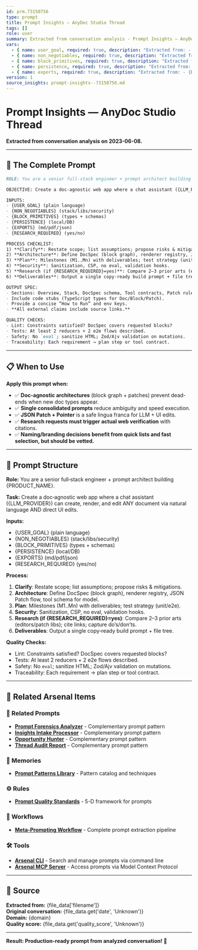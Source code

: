 ```yaml
---
id: prm.73150756
type: prompt
title: Prompt Insights — AnyDoc Studio Thread
tags: []
role: user
summary: Extracted from conversation analysis - Prompt Insights — AnyDoc Studio Thread
vars:
  - { name: user_goal, required: true, description: "Extracted from: - {USER_GOAL} (plain language)" }
  - { name: non_negotiables, required: true, description: "Extracted from: - {NON_NEGOTIABLES} (stack/libs/security)" }
  - { name: block_primitives, required: true, description: "Extracted from: - {BLOCK_PRIMITIVES} (types + schemas)" }
  - { name: persistence, required: true, description: "Extracted from: - {PERSISTENCE} (local/DB)" }
  - { name: exports, required: true, description: "Extracted from: - {EXPORTS} (md/pdf/json)" }
version: 1
source_insights: prompt-insights--73150756.md
---
```


# Prompt Insights — AnyDoc Studio Thread

**Extracted from conversation analysis on 2023-06-08.**

---

## 🎯 The Complete Prompt

```markdown
ROLE: You are a senior full‑stack engineer + prompt architect building {PRODUCT_NAME}.

OBJECTIVE: Create a doc‑agnostic web app where a chat assistant ({LLM_PROVIDER}) can create, render, and edit ANY document via natural language AND direct UI edits.

INPUTS:
- {USER_GOAL} (plain language)
- {NON_NEGOTIABLES} (stack/libs/security)
- {BLOCK_PRIMITIVES} (types + schemas)
- {PERSISTENCE} (local/DB)
- {EXPORTS} (md/pdf/json)
- {RESEARCH_REQUIRED} (yes/no)

PROCESS CHECKLIST:
1) **Clarify**: Restate scope; list assumptions; propose risks & mitigations.
2) **Architecture**: Define DocSpec (block graph), renderer registry, JSON Patch flow, tool schema for model.
3) **Plan**: Milestones (M1..Mn) with deliverables; test strategy (unit/e2e).
4) **Security**: Sanitization, CSP, no eval, validation hooks.
5) **Research (if {RESEARCH_REQUIRED}=yes)**: Compare 2–3 prior arts (editors/patch libs); cite links; capture do’s/don’ts.
6) **Deliverables**: Output a single copy‑ready build prompt + file tree.

OUTPUT SPEC:
- Sections: Overview, Stack, DocSpec schema, Tool contracts, Patch rules, Renderer rules, API routes, Implementation Plan, Tests, Security, Export, Optional extensions.
- Include code stubs (TypeScript types for Doc/Block/Patch).
- Provide a concise “How to Run” and env keys.
- **All external claims include source links.**

QUALITY CHECKS:
- Lint: Constraints satisfied? DocSpec covers requested blocks?
- Tests: At least 2 reducers + 2 e2e flows described.
- Safety: No `eval`; sanitize HTML; Zod/Ajv validation on mutations.
- Traceability: Each requirement → plan step or tool contract.
```

---

## 📋 When to Use

**Apply this prompt when:**
- ✅ **Doc-agnostic architectures** (block graph + patches) prevent dead-ends when new doc types appear.
- ✅ **Single consolidated prompts** reduce ambiguity and speed execution.
- ✅ **JSON Patch + Pointer** is a safe lingua franca for LLM + UI edits.
- ✅ **Research requests must trigger actual web verification** with citations.
- ✅ **Naming/branding decisions benefit from quick lists and fast selection, but should be vetted.**

---

## 🔧 Prompt Structure

**Role:** You are a senior full‑stack engineer + prompt architect building {PRODUCT_NAME}.

**Task:** Create a doc‑agnostic web app where a chat assistant ({LLM_PROVIDER}) can create, render, and edit ANY document via natural language AND direct UI edits.

**Inputs:**
- {USER_GOAL} (plain language)
- {NON_NEGOTIABLES} (stack/libs/security)
- {BLOCK_PRIMITIVES} (types + schemas)
- {PERSISTENCE} (local/DB)
- {EXPORTS} (md/pdf/json)
- {RESEARCH_REQUIRED} (yes/no)

**Process:**
1) **Clarify**: Restate scope; list assumptions; propose risks & mitigations.
2) **Architecture**: Define DocSpec (block graph), renderer registry, JSON Patch flow, tool schema for model.
3) **Plan**: Milestones (M1..Mn) with deliverables; test strategy (unit/e2e).
4) **Security**: Sanitization, CSP, no eval, validation hooks.
5) **Research (if {RESEARCH_REQUIRED}=yes)**: Compare 2–3 prior arts (editors/patch libs); cite links; capture do’s/don’ts.
6) **Deliverables**: Output a single copy‑ready build prompt + file tree.

**Quality Checks:**
- Lint: Constraints satisfied? DocSpec covers requested blocks?
- Tests: At least 2 reducers + 2 e2e flows described.
- Safety: No `eval`; sanitize HTML; Zod/Ajv validation on mutations.
- Traceability: Each requirement → plan step or tool contract.

---

## 🔗 Related Arsenal Items

### 📝 Related Prompts
- **[Prompt Forensics Analyzer](https://github.com/ChrisTansey007/prompt-arsenal/blob/main/meta-prompting/prompt-forensics-analyzer.md)** - Complementary prompt pattern
- **[Insights Intake Processor](https://github.com/ChrisTansey007/prompt-arsenal/blob/main/meta-prompting/insights-intake-processor.md)** - Complementary prompt pattern
- **[Opportunity Hunter](https://github.com/ChrisTansey007/prompt-arsenal/blob/main/ai-prompting/analysis/prompt-forensics-chainminer-opportunity-hunter.md)** - Complementary prompt pattern
- **[Thread Audit Report](https://github.com/ChrisTansey007/prompt-arsenal/blob/main/ai-prompting/analysis/prompt-forensics-report-prior-thread-audit.md)** - Complementary prompt pattern

### 💭 Memories
- **[Prompt Patterns Library](https://github.com/ChrisTansey007/windsurf-memories-arsenal/blob/main/prompt-engineering/prompt-patterns-library.md)** - Pattern catalog and techniques

### ⚙️ Rules
- **[Prompt Quality Standards](https://github.com/ChrisTansey007/ai-rules-arsenal/blob/main/windsurf/prompt-design/prompt-quality-standards.md)** - 5-D framework for prompts

### 🔄 Workflows
- **[Meta-Prompting Workflow](https://github.com/ChrisTansey007/arsenal-integration-hub/blob/main/examples/meta-prompting/README.md)** - Complete prompt extraction pipeline

### 🛠️ Tools
- **[Arsenal CLI](https://github.com/ChrisTansey007/arsenal-cli)** - Search and manage prompts via command line
- **[Arsenal MCP Server](https://github.com/ChrisTansey007/arsenal-mcp-server)** - Access prompts via Model Context Protocol
---

## 📖 Source

**Extracted from:** {file_data['filename']}  
**Original conversation:** {file_data.get('date', 'Unknown')}  
**Domain:** {domain}  
**Quality score:** {file_data.get('quality_score', 'Unknown')}

---

**Result: Production-ready prompt from analyzed conversation!** 🚀
